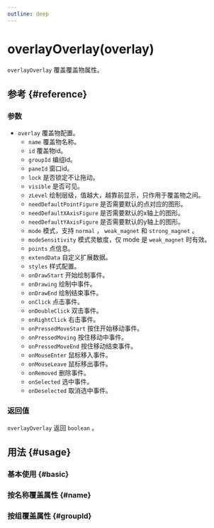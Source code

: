 ```yaml
---
outline: deep
---
```


# overlayOverlay(overlay)
`overlayOverlay` 覆盖覆盖物属性。

## 参考 {#reference}
<!--@include: @/@views/api/references/instance/overrideOverlay.md-->

### 参数
- `overlay` 覆盖物配置。
  - `name` 覆盖物名称。
  - `id` 覆盖物id。
  - `groupId` 编组id。
  - `paneId` 窗口id。
  - `lock` 是否锁定不让拖动。
  - `visible` 是否可见。
  - `zLevel` 绘制层级，值越大，越靠前显示，只作用于覆盖物之间。
  - `needDefaultPointFigure` 是否需要默认的点对应的图形。
  - `needDefaultXAxisFigure` 是否需要默认的x轴上的图形。
  - `needDefaultYAxisFigure` 是否需要默认的y轴上的图形。
  - `mode` 模式，支持 `normal` ， `weak_magnet` 和 `strong_magnet` 。
  - `modeSensitivity` 模式灵敏度，仅 mode 是 `weak_magnet` 时有效。
  - `points` 点信息。
  - `extendData` 自定义扩展数据。
  - `styles` 样式配置。
  - `onDrawStart` 开始绘制事件。
  - `onDrawing` 绘制中事件。
  - `onDrawEnd` 绘制结束事件。
  - `onClick` 点击事件。
  - `onDoubleClick` 双击事件。
  - `onRightClick` 右击事件。
  - `onPressedMoveStart` 按住开始移动事件。
  - `onPressedMoving` 按住移动中事件。
  - `onPressedMoveEnd` 按住移动结束事件。
  - `onMouseEnter` 鼠标移入事件。
  - `onMouseLeave` 鼠标移出事件。
  - `onRemoved` 删除事件。
  - `onSelected` 选中事件。
  - `onDeselected` 取消选中事件。

### 返回值
`overlayOverlay` 返回 `boolean` 。

## 用法 {#usage}
<script setup>
import OverrideOverlayBasic from '../../@views/api/samples/overrideOverlay-basic/index.vue'
import OverrideOverlayName from '../../@views/api/samples/overrideOverlay-name/index.vue'
import OverrideOverlayGroupId from '../../@views/api/samples/overrideOverlay-groupId/index.vue'
</script>

### 基本使用 {#basic}
<OverrideOverlayBasic/>

### 按名称覆盖属性 {#name}
<OverrideOverlayName/>

### 按组覆盖属性 {#groupId}
<OverrideOverlayGroupId/>

